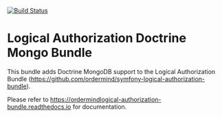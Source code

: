[![Build Status](https://travis-ci.org/ordermind/symfony-logical-authorization-doctrine-mongo-bundle.svg?branch=master)](https://travis-ci.org/ordermind/symfony-logical-authorization-doctrine-mongo-bundle)

# Logical Authorization Doctrine Mongo Bundle

This bundle adds Doctrine MongoDB support to the Logical Authorization Bundle (https://github.com/ordermind/symfony-logical-authorization-bundle).

Please refer to https://ordermindlogical-authorization-bundle.readthedocs.io for documentation.
